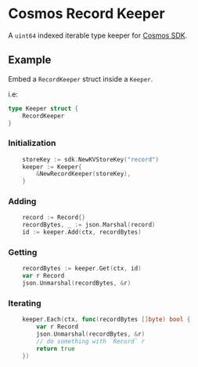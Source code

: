 # Cosmos Record Keeper

A `uint64` indexed iterable type keeper for [Cosmos SDK](https://github.com/cosmos/cosmos-sdk).

## Example

Embed a `RecordKeeper` struct inside a `Keeper`.

i.e:
```go
type Keeper struct {
    RecordKeeper
}
```

### Initialization

```go
    storeKey := sdk.NewKVStoreKey("record")
    keeper := Keeper{
        &NewRecordKeeper(storeKey),
    }
```

### Adding

```go
    record := Record{}
    recordBytes, _ := json.Marshal(record)
    id := keeper.Add(ctx, recordBytes)
```

### Getting

```go
    recordBytes := keeper.Get(ctx, id)
    var r Record
    json.Unmarshal(recordBytes, &r)
```

### Iterating

```go
    keeper.Each(ctx, func(recordBytes []byte) bool {
        var r Record
        json.Unmarshal(recordBytes, &r)
        // do something with `Record` r
        return true
    })
```